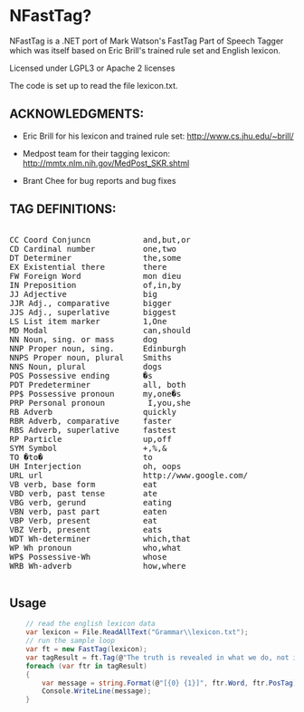 # NFastTag?

NFastTag is a .NET port of Mark Watson's FastTag Part of Speech Tagger which was itself based on Eric Brill's trained rule set and English lexicon.

Licensed under LGPL3 or Apache 2 licenses

The code is set up to read the file lexicon.txt.

ACKNOWLEDGMENTS:
----------------

- Eric Brill for his lexicon and trained rule set:   http://www.cs.jhu.edu/~brill/

- Medpost team for their tagging lexicon:            http://mmtx.nlm.nih.gov/MedPost_SKR.shtml

- Brant Chee for bug reports and bug fixes

TAG DEFINITIONS:
----------------

<pre>
	
CC Coord Conjuncn           and,but,or
CD Cardinal number          one,two
DT Determiner               the,some
EX Existential there        there
FW Foreign Word             mon dieu
IN Preposition              of,in,by
JJ Adjective                big
JJR Adj., comparative       bigger
JJS Adj., superlative       biggest
LS List item marker         1,One
MD Modal                    can,should
NN Noun, sing. or mass      dog
NNP Proper noun, sing.      Edinburgh
NNPS Proper noun, plural    Smiths
NNS Noun, plural            dogs
POS Possessive ending       �s
PDT Predeterminer           all, both
PP$ Possessive pronoun      my,one�s
PRP Personal pronoun         I,you,she
RB Adverb                   quickly
RBR Adverb, comparative     faster
RBS Adverb, superlative     fastest
RP Particle                 up,off
SYM Symbol                  +,%,&
TO �to�                     to
UH Interjection             oh, oops
URL url                     http://www.google.com/
VB verb, base form          eat
VBD verb, past tense        ate
VBG verb, gerund            eating
VBN verb, past part         eaten
VBP Verb, present           eat
VBZ Verb, present           eats
WDT Wh-determiner           which,that
WP Wh pronoun               who,what
WP$ Possessive-Wh           whose
WRB Wh-adverb               how,where

</pre>

## Usage
```csharp
    // read the english lexicon data
    var lexicon = File.ReadAllText("Grammar\\lexicon.txt");
    // run the sample loop
    var ft = new FastTag(lexicon);
    var tagResult = ft.Tag(@"The truth is revealed in what we do, not in what we think.");
    foreach (var ftr in tagResult)
    {
        var message = string.Format(@"[{0} {1}]", ftr.Word, ftr.PosTag);
        Console.WriteLine(message);
    }
```
